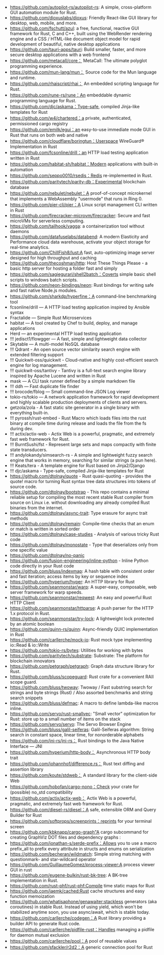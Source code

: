 - https://github.com/autopilot-rs/autopilot-rs: A simple, cross-platform GUI automation module for Rust.
- https://github.com/dioxuslabs/dioxus: Friendly React-like GUI library for desktop, web, mobile, and more.
- https://github.com/fschutt/azul:  a free, functional, reactive GUI framework for Rust, C and C++, built using the WebRender rendering engine and a CSS / HTML-like document object model for rapid development of beautiful, native desktop applications
- https://github.com/tauri-apps/tauri: Build smaller, faster, and more secure desktop applications with a web frontend
- https://github.com/metacall/core： MetaCall: The ultimate polyglot programming experience.
- https://github.com/mun-lang/mun： Source code for the Mun language and runtime.
- https://github.com/rhaiscript/rhai： An embedded scripting language for Rust.
- https://github.com/rune-rs/rune：An embeddable dynamic programming language for Rust.
- https://github.com/djc/askama：Type-safe, compiled Jinja-like templates for Rust
- https://github.com/w4/chartered：a private, authenticated, permissioned cargo registry
- https://github.com/emilk/egui：an easy-to-use immediate mode GUI in Rust that runs on both web and native
- https://github.com/cloudflare/boringtun：Userspace WireGuard® Implementation in Rust
- https://github.com/fcsonline/drill：an HTTP load testing application written in Rust
- https://github.com/habitat-sh/habitat：Modern applications with built-in automation
- https://github.com/seppo0010/rsedis：Redis re-implemented in Rust.
- https://github.com/paritytech/parity-db：Experimental blockchain database
- https://github.com/nebulet/nebulet：A proof-of-concept microkernel that implements a WebAssembly "usermode" that runs in Ring 0.
- https://github.com/pier-cli/pier：A Linux script management CLI written in Rust
- https://github.com/firecracker-microvm/firecracker: Secure and fast microVMs for serverless computing.
- https://github.com/tailhook/vagga: a containerization tool without daemons
- https://github.com/datafuselabs/databend: A modern Elasticity and Performance cloud data warehouse, activate your object storage for real-time analytics.
- https://github.com/ChillFish8/lust:A fast, auto-optimizing image server designed for high throughput and caching
- https://github.com/thecoshman/http: Host These Things Please - a basic http server for hosting a folder fast and simply
- https://github.com/sagiegurari/shell2batch：Coverts simple basic shell scripts to windows batch scripts.
- https://github.com/neon-bindings/neon: Rust bindings for writing safe and fast native Node.js modules.
- https://github.com/sharkdp/hyperfine：A command-line benchmarking tool
- fcsonline/drill — A HTTP load testing application inspired by Ansible syntax
- Fractalide — Simple Rust Microservices
- habitat — A tool created by Chef to build, deploy, and manage applications
- Herd — an experimental HTTP load testing application
- !!! jedisct1/flowgger — A fast, simple and lightweight data collector
- Skytable — A multi-model NoSQL database
- !!! Qdrant - An open source vector similarity search engine with extended filtering support
- !!! Quickwit-oss/quickwit - Cloud-native and highly cost-efficient search engine for log management.
- !!! quickwit-oss/tantivy - Tantivy is a full-text search engine library inspired by Apache Lucene and written in Rust
- mask — A CLI task runner defined by a simple markdown file
- !!! ddh — Fast duplicate file finder
- !!! brocode/fblog — Small command-line JSON Log viewer
- tokio-rs/tokio — A network application framework for rapid development and highly scalable production deployments of clients and servers.
- getzola/zola - A fast static site generator in a single binary with everything built-in.
- !!! pyrossh/rust-embed - Rust Macro which loads files into the rust binary at compile time during release and loads the file from the fs during dev.
- !!! actix/actix-web - Actix Web is a powerful, pragmatic, and extremely fast web framework for Rust.
- !!! BurntSushi/fst - Represent large sets and maps compactly with finite state transducers.
- !!! andylokandy/simsearch-rs - A simple and lightweight fuzzy search engine that works in memory, searching for similar strings (a pun here).
- !!! Keats/tera - A template engine for Rust based on Jinja2/Django
- !!! djc/askama - Type-safe, compiled Jinja-like templates for Rust
- https://github.com/dtolnay/quote - Rust quasi-quoting - provides the quote! macro for turning Rust syntax tree data structures into tokens of source code.
- https://github.com/dtolnay/bootstrap - This repo contains a minimal reliable setup for compiling the most recent stable Rust compiler from source on Linux i.e. without downloading any already compiled Rust binaries from the internet.
- https://github.com/dtolnay/async-trait: Type erasure for async trait methods 
- https://github.com/dtolnay/remain: Compile-time checks that an enum or match is written in sorted order 
- https://github.com/dtolnay/case-studies - Analysis of various tricky Rust code
- https://github.com/dtolnay/monostate - Type that deserializes only from one specific value
- https://github.com/dtolnay/no-panic
- https://github.com/fusion-engineering/inline-python - Inline Python code directly in your Rust code 
- https://github.com/bluss/indexmap: A hash table with consistent order and fast iteration; access items by key or sequence index 
- https://github.com/hyperium/hyper: An HTTP library for Rust 
- https://github.com/seanmonstar/warp: A super-easy, composable, web server framework for warp speeds.
- https://github.com/seanmonstar/reqwest: An easy and powerful Rust HTTP Client
- https://github.com/seanmonstar/httparse: A push parser for the HTTP 1.x protocol in Rust.
- https://github.com/seanmonstar/try-lock: A lightweight lock protected by an atomic boolean
- https://github.com/quinn-rs/quinn: Async-friendly QUIC implementation in Rust 
- https://github.com/carllerche/mock-io: Rust mock type implementing io::Read & io::Write 
- https://github.com/tokio-rs/bytes: Utilities for working with bytes 
- https://github.com/paritytech/substrate: Substrate: The platform for blockchain innovators 
- https://github.com/petgraph/petgraph: Graph data structure library for Rust. 
- https://github.com/bluss/scopeguard: Rust crate for a convenient RAII scope guard. 
- https://github.com/bluss/twoway: Twoway / Fast substring search for strings and byte strings (Rust) / Also assorted benchmarks and string search snippets 
- https://github.com/bluss/defmac: A macro to define lambda-like macros inline. 
- https://github.com/servo/rust-smallvec: "Small vector" optimization for Rust: store up to a small number of items on the stack 
- https://github.com/servo/servo: The Servo Browser Engine 
- https://github.com/bluss/galil-seiferas: Galil-Seiferas algorithm: String search in constant space, linear time, for nonorderable alphabets 
- https://github.com/jni-rs/jni-rs： Rust bindings to the Java Native Interface — JNI 
- https://github.com/hyperium/http-body： Asynchronous HTTP body trait
- https://github.com/johannhof/difference.rs： Rust text diffing and assertion library 
- https://github.com/koute/stdweb： A standard library for the client-side Web 
- https://github.com/hobofan/cargo-nono：Check your crate for (possible) no_std compatibility 
- https://github.com/actix/actix-web： Actix Web is a powerful, pragmatic, and extremely fast web framework for Rust. 
- https://github.com/diesel-rs/diesel：A safe, extensible ORM and Query Builder for Rust 
- https://github.com/softprops/screenprints：reprints for your terminal screen 
- https://github.com/kbknapp/cargo-graph"A cargo subcommand for creating GraphViz DOT files and dependency graphs :
- https://github.com/jonathan-s/serde-prefix：Allows you to use a macro prefix_all to prefix every attribute in structs and enums on serialization 
- https://github.com/becheran/wildmatch: Simple string matching with questionmark- and star-wildcard operator 
- https://github.com/GuillaumeGomez/process-viewer:A process viewer GUI in rust 
- https://github.com/eugene-bulkin/rust-bk-tree: A BK-tree implementation in Rust.  
- https://github.com/rust-phf/rust-phf:Compile time static maps for Rust 
- https://github.com/jaemk/cached:Rust cache structures and easy function memoization 
- https://github.com/whatisaphone/genawaiter:stackless generators (aka coroutines) in stable Rust. Instead of using yield, which won't be stabilized anytime soon, you use async/await, which is stable today.
- https://github.com/carllerche/codegen：A Rust library providing a builder API to generate Rust code. 
- https://github.com/carllerche/pidfile-rust：Handles managing a pidfile for daemon mutual exclusion 
- https://github.com/carllerche/pool：A pool of reusable values 
- https://github.com/sfackler/r2d2：A generic connection pool for Rust 